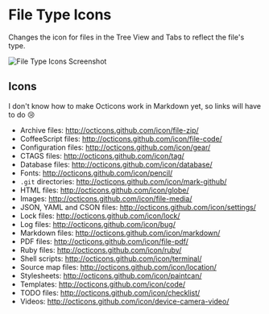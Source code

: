 # File Type Icons

Changes the icon for files in the Tree View and Tabs to reflect the file's type.

![File Type Icons Screenshot](https://s3.amazonaws.com/lee-dohm/file-type-icons.png)

## Icons

I don't know how to make Octicons work in Markdown yet, so links will have to do :cry:

* Archive files: http://octicons.github.com/icon/file-zip/
* CoffeeScript files: http://octicons.github.com/icon/file-code/
* Configuration files: http://octicons.github.com/icon/gear/
* CTAGS files: http://octicons.github.com/icon/tag/
* Database files: http://octicons.github.com/icon/database/
* Fonts: http://octicons.github.com/icon/pencil/
* `.git` directories: http://octicons.github.com/icon/mark-github/
* HTML files: http://octicons.github.com/icon/globe/
* Images: http://octicons.github.com/icon/file-media/
* JSON, YAML and CSON files: http://octicons.github.com/icon/settings/
* Lock files: http://octicons.github.com/icon/lock/
* Log files: http://octicons.github.com/icon/bug/
* Markdown files: http://octicons.github.com/icon/markdown/
* PDF files: http://octicons.github.com/icon/file-pdf/
* Ruby files: http://octicons.github.com/icon/ruby/
* Shell scripts: http://octicons.github.com/icon/terminal/
* Source map files: http://octicons.github.com/icon/location/
* Stylesheets: http://octicons.github.com/icon/paintcan/
* Templates: http://octicons.github.com/icon/code/
* TODO files: http://octicons.github.com/icon/checklist/
* Videos: http://octicons.github.com/icon/device-camera-video/
